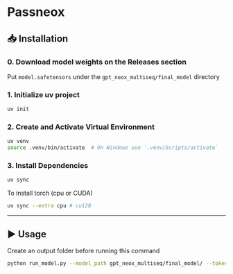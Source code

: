 # Passneox

## 📥 Installation

###  0. Download model weights on the Releases section

Put `model.safetensors` under the `gpt_neox_multiseq/final_model` directory 

### 1. Initialize uv project
```bash
uv init
```

### 2. Create and Activate Virtual Environment

```bash
uv venv
source .venv/bin/activate  # On Windows use `.venv/Scripts/activate`
```

### 3. Install Dependencies

```bash
uv sync 
```

To install torch (cpu or CUDA)
```bash
uv sync --extra cpu # cu128
```

---

## ▶️ Usage
Create an output folder before running this command
```bash
python run_model.py --model_path gpt_neox_multiseq/final_model/ --tokenizer_path tokenizer/ --output_path your_output_path/
```